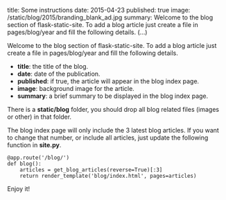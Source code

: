 title: Some instructions
date: 2015-04-23
published: true
image: /static/blog/2015/branding_blank_ad.jpg
summary: Welcome to the blog section of flask-static-site. To add a blog article just create a file in pages/blog/year and fill the following details. (...)


Welcome to the blog section of flask-static-site. To add a blog article just create a file in pages/blog/year and fill the following details.

* **title**: the title of the blog.
* **date**: date of the publication.
* **published**: if true, the article will appear in the blog index page.
* **image**: background image for the article.
* **summary**: a brief summary to be displayed in the blog index page.

There is a **static/blog** folder, you should drop all blog related files (images or other) in that folder.

The blog index page will only include the 3 latest blog articles. If you want to change that number, or include all articles, just update the following function in **site.py**.

    @app.route('/blog/')
    def blog():
        articles = get_blog_articles(reverse=True)[:3]
        return render_template('blog/index.html', pages=articles)

Enjoy it!
